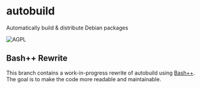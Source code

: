 # autobuild

Automatically build & distribute Debian packages

![AGPL](https://www.gnu.org/graphics/agplv3-with-text-162x68.png)

## Bash++ Rewrite
This branch contains a work-in-progress rewrite of autobuild using [Bash++](https://bpp.sh). The goal is to make the code more readable and maintainable.
